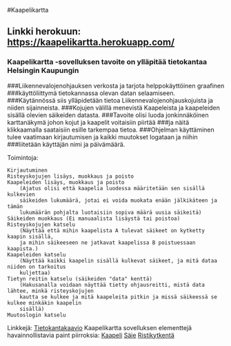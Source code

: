 #Kaapelikartta


## Linkki herokuun: https://kaapelikartta.herokuapp.com/

### Kaapelikartta -sovelluksen tavoite on ylläpitää tietokantaa Helsingin Kaupungin
###Liikennevalojenohjauksen verkosta ja tarjota helppokäyttöinen graafinen
###käyttöliittymä tietokannassa olevan datan selaamiseen.
###Käytännössä siis ylläpidetään tietoa Liikennevalojenohjauskojuista ja niiden sijainneista.
###Kojujen välillä menevistä Kaapeleista ja kaapeleiden sisällä olevien säikeiden datasta.
###Tavoite olisi luoda jonkinnäköinen karttanäkymä johon kojut ja kaapelit voitaisiin piirtää
###ja näitä klikkaamalla saataisiin esille tarkempaa tietoa.
###Ohjelman käyttäminen tulee vaatimaan kirjautumisen ja kaikki muutokset logataan ja niihin
###liitetään käyttäjän nimi ja päivämäärä.
	
Toimintoja:

	Kirjautuminen
	Risteyskojujen lisäys, muokkaus ja poisto
	Kaapeleiden lisäys, muokkaus ja poisto
		(Ajatus olisi että kaapelia luodessa määritetään sen sisällä kulkevien
		säikeiden lukumäärä, jotai ei voida muokata enään jälkikäteen ja tämän
		lukumäärän pohjalta luotaisiin sopiva määrä uusia säikeitä)
	Säikeiden muokkaus (Ei manuaalista lisäystä tai poistoa)
	Risteyskojujen katselu
		(Näyttää että mihin kaapelista A tulevat säikeet on kytketty kaapin sisällä,
		ja mihin säikeeseen ne jatkavat kaapelissa B poistuessaan kaapista.)
	Kaapeleiden katselu
		(Näyttää kaikki kaapelin sisällä kulkevat säikeet, ja mitä dataa niiden on tarkoitus
		kuljettaa)
	Tietyn reitin katselu (säikeiden "data" kenttä)
		(Hakusanalla voidaan näyttää tietty ohjausreitti, mistä data lähtee, minkä risteyskojujen
		kautta se kulkee ja mitä kaapeleita pitkin ja missä säikeessä se kulkee minkäkin kaapelin
		sisällä)
	Muutoslogin katselu

Linkkejä:
[Tietokantakaavio](https://raw.githubusercontent.com/KalliMiika/Kaapelikartta/master/Dokumentaatio/Tietokantakaavio.jpg)
Kaapelikartta sovelluksen elementtejä havainnollistavia paint piirroksia:
[Kaapeli](https://raw.githubusercontent.com/KalliMiika/Kaapelikartta/master/Dokumentaatio/Kaapeli.png)
[Säie](https://raw.githubusercontent.com/KalliMiika/Kaapelikartta/master/Dokumentaatio/S%C3%A4ie.png)
[Ristikytkentä](https://raw.githubusercontent.com/KalliMiika/Kaapelikartta/master/Dokumentaatio/Ristikytkent%C3%A4.png)
